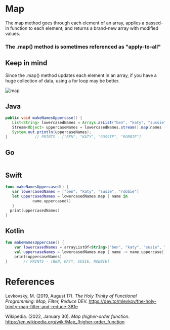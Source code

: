 # Map

The map method goes through each element of an array, applies a passed-in function to each element, and returns a brand-new array with modified values.

### The .map() method is sometimes referenced as "apply-to-all" 

## Keep in mind
Since the .map() method updates each element 
in an array, if you have a huge collection 
of data, using a for loop may be better. 

![map](https://user-images.githubusercontent.com/109105989/194680143-304280df-4ec4-4745-a93a-c7c615970985.png)

## Java 
``` java 
public void makeNamesUppercase() {
   List<String> lowercasedNames = Arrays.asList("ben", "katy", "sussie", "robbie");
   Stream<Object> uppercaseNames = lowercasedNames.stream().map(names -> names.toUpperCase());
   System.out.println(uppercaseNames);
}            // PRINTS - ["BEN", "KATY", "SUSSIE", "ROBBIE"] 
```
## Go 
``` go 

``` 
## Swift 
``` swift
func makeNamesUppercased() {
   var lowercasedNames = ["ben", "katy", "susie", "robbie"]
   let uppercasedNames = lowercasedNames.map { name in
            name.uppercased()
   }
  print(uppercasedNames)
}
``` 
## Kotlin 
``` kotlin
fun makeNamesUppercase() {
    var lowercasedNames = arrayListOf<String>("ben", "katy", "susie", "robbie")
    val uppercaseNames = lowercasedNames.map { name -> name.uppercase() }
    print(uppercaseNames)
}       // PRINTS - [BEN, KATY, SUSIE, ROBBIE] 
```
 
# References
Levkovsky, M. (2019, August 17). *The Holy Trinity of Functional Programming: Map, Filter, Reduce* DEV. <https://dev.to/mlevkov/the-holy-trinity-map-filter-and-reduce-381e> 

Wikipedia. (2022, January 30). *Map (higher-order function*. <https://en.wikipedia.org/wiki/Map_(higher-order_function> 

